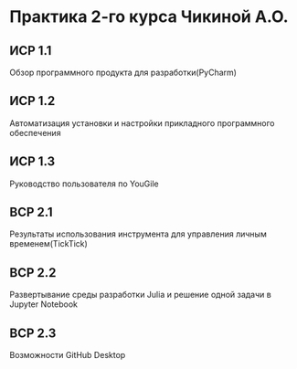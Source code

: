 # Практика 2-го курса Чикиной А.О.

## ИСР 1.1<br>
Обзор программного продукта для разработки(PyCharm)<br>
## ИСР 1.2<br>
Автоматизация установки и настройки прикладного программного обеспечения<br>
## ИСР 1.3<br>
Руководство пользователя по YouGile<br>
## ВСР 2.1<br>
Результаты использования инструмента для управления личным временем(TickTick)<br>
## ВСР 2.2<br>
Развертывание среды разработки Julia и решение одной задачи в Jupyter Notebook<br>
## ВСР 2.3<br>
Возможности GitHub Desktop<br>
